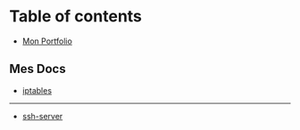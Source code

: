 # Table of contents

* [Mon Portfolio](README.md)

## Mes Docs

* [iptables](mes-docs/iptables.md)

***

* [ssh-server](ssh-server.md)
